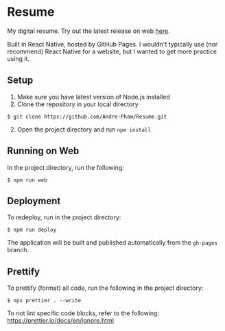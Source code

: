 # Resume
My digital resume. Try out the latest release on web [here](https://Andre-Pham.github.io/Resume/).

Built in React Native, hosted by GitHub Pages. I wouldn't typically use (nor recommend) React Native for a website, but I wanted to get more practice using it.

## Setup

1. Make sure you have latest version of Node.js installed
2. Clone the repository in your local directory

```
$ git clone https://github.com/Andre-Pham/Resume.git
```

2. Open the project directory and run `npm install`

## Running on Web

In the project directory, run the following:

```
$ npm run web
```

## Deployment

To redeploy, run in the project directory:

```
$ npm run deploy
```

The application will be built and published automatically from the `gh-pages` branch.

## Prettify

To prettify (format) all code, run the following in the project directory:

```
$ npx prettier . --write
```

To not lint specific code blocks, refer to the following: https://prettier.io/docs/en/ignore.html
